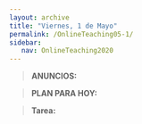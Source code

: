 ```yaml
---
layout: archive
title: "Viernes, 1 de Mayo"
permalink: /OnlineTeaching05-1/
sidebar:
   nav: OnlineTeaching2020
---
```


> **ANUNCIOS:**  
>

> **PLAN PARA HOY:**
>

> **Tarea:**
> 
